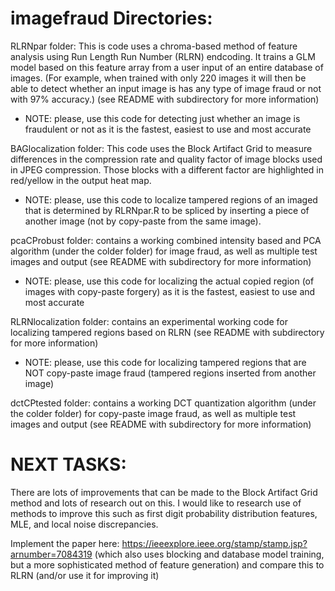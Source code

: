 # imagefraud Directories:

 RLRNpar folder: This is code uses a chroma-based method of feature analysis using Run Length Run Number (RLRN) endcoding. It trains a GLM model  based on this feature array from a user input of an entire database of images. (For example, when trained with only 220 images it will then be able to detect whether an input image is has any type of image fraud or not with 97% accuracy.) (see README with subdirectory for more information)

 - NOTE: please, use this code for detecting just whether an image is fraudulent or not as it is the fastest, easiest to use and most accurate
 
 BAGlocalization folder: This code uses the Block Artifact Grid to measure differences in the compression rate and quality factor of image blocks used in JPEG compression. Those blocks with a different factor are highlighted in red/yellow in the output heat map.

- NOTE: please, use this code to localize tampered regions of an imaged that is determined by RLRNpar.R to be spliced by inserting a piece of another image (not by copy-paste from the same image).

 pcaCProbust folder: contains a working combined intensity based and PCA algorithm (under the colder folder) for image fraud,
as well as multiple test images and output (see README with subdirectory for more information)
 
 - NOTE: please, use this code for localizing the actual copied region (of images with copy-paste forgery) as it is the fastest, easiest to use and most accurate
 
 RLRNlocalization folder: contains an experimental working code for localizing tampered regions based on RLRN (see README with subdirectory for more information)

 - NOTE: please, use this code for localizing tampered regions that are NOT copy-paste image fraud (tampered regions inserted from another image)
 
 dctCPtested folder: contains a working DCT quantization algorithm (under the colder folder) for copy-paste image fraud,
as well as multiple test images and output (see README with subdirectory for more information)



# NEXT TASKS:

There are lots of improvements that can be made to the Block Artifact Grid method and lots of research out on this. I would like to research use of methods to improve this such as first digit probability distribution features, MLE, and local noise discrepancies.

Implement the paper here: https://ieeexplore.ieee.org/stamp/stamp.jsp?arnumber=7084319
(which also uses blocking and database model training, but a more sophisticated method of feature generation) and compare this to RLRN (and/or use it for improving it)
